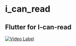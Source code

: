 # i_can_read

Flutter for I-can-read
---


[![Video Label](https://github.com/I-can-read/Flutter/assets/80687212/2fef7d64-723c-4795-bb72-5a4fef15f202)]([https://youtu.be/59USvjy2toI](https://www.youtube.com/watch?v=A3SwAT1Q2FM))
